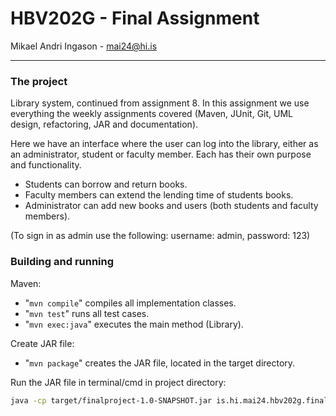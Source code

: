 # HBV202G - Final Assignment
Mikael Andri Ingason - mai24@hi.is

---
### The project
Library system, continued from assignment 8.
In this assignment we use everything the weekly assignments covered (Maven, JUnit, Git, UML design, refactoring, JAR and documentation).  

Here we have an interface where the user can log into the library, either as an administrator, student or faculty member. Each has their own purpose and functionality.  

- Students can borrow and return books.  
- Faculty members can extend the lending time of students books.   
- Administrator can add new books and users (both students and faculty members).  

(To sign in as admin use the following: username: admin, password: 123)


### Building and running
Maven:

- "`mvn compile`" compiles all implementation classes.
- "`mvn test`" runs all test cases.
- "`mvn exec:java`" executes the main method (Library).

Create JAR file:

- "`mvn package`" creates the JAR file, located in the target directory.


Run the JAR file in terminal/cmd in project directory:
```bash
java -cp target/finalproject-1.0-SNAPSHOT.jar is.hi.mai24.hbv202g.finalproject.Library
```